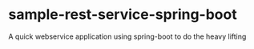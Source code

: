 # sample-rest-service-spring-boot
A quick webservice application using spring-boot to do the heavy lifting
